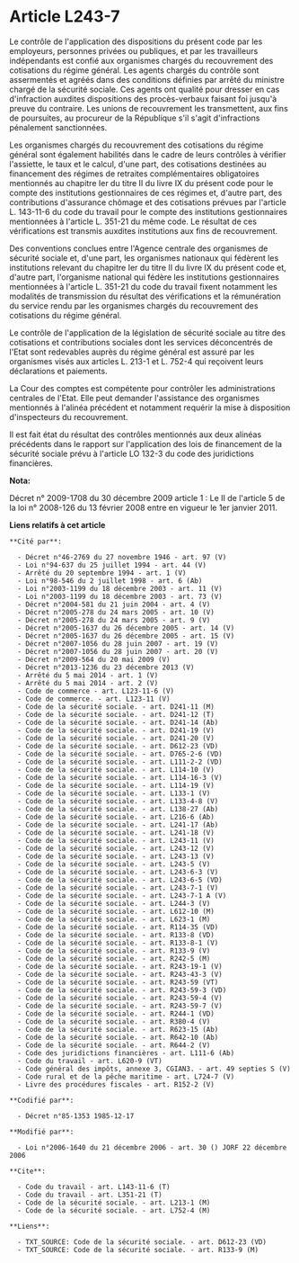 # Article L243-7

Le contrôle de l'application des dispositions du présent code par les employeurs, personnes privées ou publiques, et par les
travailleurs indépendants est confié aux organismes chargés du recouvrement des cotisations du régime général. Les agents
chargés du contrôle sont assermentés et agréés dans des conditions définies par arrêté du ministre chargé de la sécurité
sociale. Ces agents ont qualité pour dresser en cas d'infraction auxdites dispositions des procès-verbaux faisant foi jusqu'à
preuve du contraire. Les unions de recouvrement les transmettent, aux fins de poursuites, au procureur de la République s'il
s'agit d'infractions pénalement sanctionnées.

Les organismes chargés du recouvrement des cotisations du régime général sont également habilités dans le cadre de leurs
contrôles à vérifier l'assiette, le taux et le calcul, d'une part, des cotisations destinées au financement des régimes de
retraites complémentaires obligatoires mentionnés au chapitre Ier du titre II du livre IX du présent code pour le compte des
institutions gestionnaires de ces régimes et, d'autre part, des contributions d'assurance chômage et des cotisations prévues
par l'article L. 143-11-6 du code du travail pour le compte des institutions gestionnaires mentionnées à l'article L. 351-21
du même code. Le résultat de ces vérifications est transmis auxdites institutions aux fins de recouvrement.

Des conventions conclues entre l'Agence centrale des organismes de sécurité sociale et, d'une part, les organismes nationaux
qui fédèrent les institutions relevant du chapitre Ier du titre II du livre IX du présent code et, d'autre part, l'organisme
national qui fédère les institutions gestionnaires mentionnées à l'article L. 351-21 du code du travail fixent notamment les
modalités de transmission du résultat des vérifications et la rémunération du service rendu par les organismes chargés du
recouvrement des cotisations du régime général.

Le contrôle de l'application de la législation de sécurité sociale au titre des cotisations et contributions sociales dont
les services déconcentrés de l'Etat sont redevables auprès du régime général est assuré par les organismes visés aux articles
L. 213-1 et L. 752-4 qui reçoivent leurs déclarations et paiements.

La Cour des comptes est compétente pour contrôler les administrations centrales de l'Etat. Elle peut demander l'assistance
des organismes mentionnés à l'alinéa précédent et notamment requérir la mise à disposition d'inspecteurs du recouvrement.

Il est fait état du résultat des contrôles mentionnés aux deux alinéas précédents dans le rapport sur l'application des lois
de financement de la sécurité sociale prévu à l'article LO 132-3 du code des juridictions financières.

**Nota:**

Décret n° 2009-1708 du 30 décembre 2009 article 1 : Le II de l'article 5 de la loi n° 2008-126 du 13 février 2008 entre en
vigueur le 1er janvier 2011.

**Liens relatifs à cet article**

	**Cité par**:

	  - Décret n°46-2769 du 27 novembre 1946 - art. 97 (V)
	  - Loi n°94-637 du 25 juillet 1994 - art. 44 (V)
	  - Arrêté du 20 septembre 1994 - art. 1 (V)
	  - Loi n°98-546 du 2 juillet 1998 - art. 6 (Ab)
	  - Loi n°2003-1199 du 18 décembre 2003 - art. 11 (V)
	  - Loi n°2003-1199 du 18 décembre 2003 - art. 73 (V)
	  - Décret n°2004-581 du 21 juin 2004 - art. 4 (V)
	  - Décret n°2005-278 du 24 mars 2005 - art. 10 (V)
	  - Décret n°2005-278 du 24 mars 2005 - art. 9 (V)
	  - Décret n°2005-1637 du 26 décembre 2005 - art. 14 (V)
	  - Décret n°2005-1637 du 26 décembre 2005 - art. 15 (V)
	  - Décret n°2007-1056 du 28 juin 2007 - art. 19 (V)
	  - Décret n°2007-1056 du 28 juin 2007 - art. 20 (V)
	  - Décret n°2009-564 du 20 mai 2009 (V)
	  - Décret n°2013-1236 du 23 décembre 2013 (V)
	  - Arrêté du 5 mai 2014 - art. 1 (V)
	  - Arrêté du 5 mai 2014 - art. 2 (V)
	  - Code de commerce - art. L123-11-6 (V)
	  - Code de commerce. - art. L123-11 (V)
	  - Code de la sécurité sociale. - art. D241-11 (M)
	  - Code de la sécurité sociale. - art. D241-12 (T)
	  - Code de la sécurité sociale. - art. D241-14 (Ab)
	  - Code de la sécurité sociale. - art. D241-19 (V)
	  - Code de la sécurité sociale. - art. D241-20 (V)
	  - Code de la sécurité sociale. - art. D612-23 (VD)
	  - Code de la sécurité sociale. - art. D765-2-6 (VD)
	  - Code de la sécurité sociale. - art. L111-2-2 (VD)
	  - Code de la sécurité sociale. - art. L114-10 (V)
	  - Code de la sécurité sociale. - art. L114-16-3 (V)
	  - Code de la sécurité sociale. - art. L114-19 (V)
	  - Code de la sécurité sociale. - art. L133-1 (V)
	  - Code de la sécurité sociale. - art. L133-4-8 (V)
	  - Code de la sécurité sociale. - art. L138-27 (Ab)
	  - Code de la sécurité sociale. - art. L216-6 (Ab)
	  - Code de la sécurité sociale. - art. L241-17 (Ab)
	  - Code de la sécurité sociale. - art. L241-18 (V)
	  - Code de la sécurité sociale. - art. L243-11 (V)
	  - Code de la sécurité sociale. - art. L243-12 (V)
	  - Code de la sécurité sociale. - art. L243-13 (V)
	  - Code de la sécurité sociale. - art. L243-5 (V)
	  - Code de la sécurité sociale. - art. L243-6-3 (V)
	  - Code de la sécurité sociale. - art. L243-6-5 (VD)
	  - Code de la sécurité sociale. - art. L243-7-1 (V)
	  - Code de la sécurité sociale. - art. L243-7-1 A (V)
	  - Code de la sécurité sociale. - art. L244-3 (V)
	  - Code de la sécurité sociale. - art. L612-10 (M)
	  - Code de la sécurité sociale. - art. L623-1 (M)
	  - Code de la sécurité sociale. - art. R114-35 (VD)
	  - Code de la sécurité sociale. - art. R133-8 (VD)
	  - Code de la sécurité sociale. - art. R133-8-1 (V)
	  - Code de la sécurité sociale. - art. R133-9 (V)
	  - Code de la sécurité sociale. - art. R242-5 (M)
	  - Code de la sécurité sociale. - art. R243-19-1 (V)
	  - Code de la sécurité sociale. - art. R243-43-3 (V)
	  - Code de la sécurité sociale. - art. R243-59 (VT)
	  - Code de la sécurité sociale. - art. R243-59-3 (VD)
	  - Code de la sécurité sociale. - art. R243-59-4 (V)
	  - Code de la sécurité sociale. - art. R243-59-7 (V)
	  - Code de la sécurité sociale. - art. R244-1 (VD)
	  - Code de la sécurité sociale. - art. R380-4 (V)
	  - Code de la sécurité sociale. - art. R623-15 (Ab)
	  - Code de la sécurité sociale. - art. R642-10 (Ab)
	  - Code de la sécurité sociale. - art. R644-2 (V)
	  - Code des juridictions financières - art. L111-6 (Ab)
	  - Code du travail - art. L620-9 (VT)
	  - Code général des impôts, annexe 3, CGIAN3. - art. 49 septies S (V)
	  - Code rural et de la pêche maritime - art. L724-7 (V)
	  - Livre des procédures fiscales - art. R152-2 (V)

	**Codifié par**:

	  - Décret n°85-1353 1985-12-17

	**Modifié par**:

	  - Loi n°2006-1640 du 21 décembre 2006 - art. 30 () JORF 22 décembre 2006

	**Cite**:

	  - Code du travail - art. L143-11-6 (T)
	  - Code du travail - art. L351-21 (T)
	  - Code de la sécurité sociale. - art. L213-1 (M)
	  - Code de la sécurité sociale. - art. L752-4 (M)

	**Liens**:

	  - TXT_SOURCE: Code de la sécurité sociale. - art. D612-23 (VD)
	  - TXT_SOURCE: Code de la sécurité sociale. - art. R133-9 (M)
